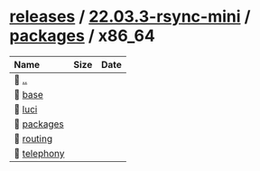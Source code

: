 ---
---

# [releases](/releases/) / [22.03.3-rsync-mini](/releases/22.03.3-rsync-mini/) / [packages](/releases/22.03.3-rsync-mini/packages/) / x86_64


| Name | Size | Date |
|:---|---:|---|
| 📁 [..](../) | | |
| 📁 [base](base) | | |
| 📁 [luci](luci) | | |
| 📁 [packages](packages) | | |
| 📁 [routing](routing) | | |
| 📁 [telephony](telephony) | | |


